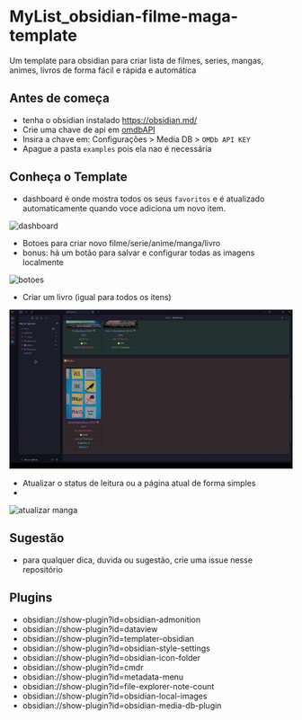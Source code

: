 # MyList_obsidian-filme-maga-template
Um template para obsidian para criar lista de filmes, series, mangas, animes, livros de forma fácil e rápida e automática 

## Antes de começa 
- tenha o obsidian instalado https://obsidian.md/
- Crie uma chave de api em [omdbAPI](https://www.omdbapi.com/)
- Insira a chave em: Configurações > Media DB > `OMDb API KEY`
- Apague a pasta `examples` pois ela nao é necessária 

  
## Conheça o Template

- dashboard é onde mostra todos os seus `favoritos` e é atualizado automaticamente quando voce adiciona um novo item.

<img src="./examples/dashboard.gif" alt="dashboard">

- Botoes para criar novo filme/serie/anime/manga/livro
- bonus: há um botão para salvar e configurar  todas as imagens localmente

<img src="./examples/bottons.gif" alt="botoes">

- Criar um livro (igual para todos os itens)

<img src="./examples/book.gif" alt="criar livro">

- Atualizar o status de leitura ou a página atual de forma simples
- 
<img src="./examples/status.gif" alt="atualizar manga">

## Sugestão
- para qualquer dica, duvida ou sugestão, crie uma issue nesse repositório

## Plugins
- obsidian://show-plugin?id=obsidian-admonition
- obsidian://show-plugin?id=dataview
- obsidian://show-plugin?id=templater-obsidian
- obsidian://show-plugin?id=obsidian-style-settings
- obsidian://show-plugin?id=obsidian-icon-folder
- obsidian://show-plugin?id=cmdr
- obsidian://show-plugin?id=metadata-menu
- obsidian://show-plugin?id=file-explorer-note-count
- obsidian://show-plugin?id=obsidian-local-images
- obsidian://show-plugin?id=obsidian-media-db-plugin